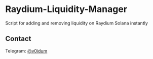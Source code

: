 # Raydium-Liquidity-Manager
Script for adding and removing liquidity on Raydium Solana instantly

## Contact

Telegram: [@v0idum](https://t.me/v0idum)

